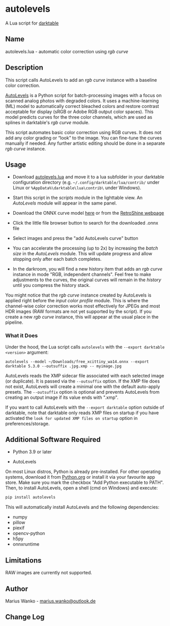 # autolevels

A Lua script for [darktable](https://www.darktable.org)

## Name

autolevels.lua - automatic color correction using _rgb curve_

## Description

This script calls AutoLevels to add an _rgb curve_ instance with a baseline color correction.

[AutoLevels](https://github.com/yellowdolphin/autolevels) is a Python script for batch-processing images with a focus on scanned analog photos with degraded colors. It uses a machine-learning (ML) model to automatically correct bleached colors and restore contrast acceptable for display (sRGB or Adobe RGB output color spaces). This model predicts curves for the three color channels, which are used as splines in darktable's _rgb curve_ module.

This script automates basic color correction using RGB curves. It does not add any color grading or “look” to the image. You can fine-tune the curves manually if needed. Any further artistic editing should be done in a separate _rgb curve_ instance.

## Usage

* Download [autolevels.lua](https://raw.githubusercontent.com/yellowdolphin/darktable-autolevels-module/master/autolevels.lua) and move it to a lua subfolder in your darktable configuration directory (e.g. `~/.config/darktable/lua/contrib/` under Linux or `%AppData%\darktable\lua\contrib\` under Windows).

* Start this script in the _scripts_ module in the lighttable view. An _AutoLevels_ module will appear in the same panel.

* Download the ONNX curve model [here](https://github.com/yellowdolphin/darktable-autolevels-module/releases/download/v1.0.0rc/free_xcittiny_wa14.onnx) or from the [RetroShine webpage](https://retroshine.eu/download/free_xcittiny_wa14.onnx)

* Click the little file browser button to search for the downloaded .onnx file

* Select images and press the "add AutoLevels curve" button

* You can accelerate the processing (up to 2x) by increasing the *batch size* in the _AutoLevels_ module. This will update progress and allow stopping only after each batch completes.

* In the darkroom, you will find a new history item that adds an _rgb curve_ instance in mode "RGB, independent channels". Feel free to make adjustments to the curves, the original curves will remain in the _history_ until you compress the history stack.

You might notice that the _rgb curve_ instance created by AutoLevels is applied right before the _input color profile_ module. This is where the channel-wise color correction works most effectively for JPEGs and most HDR images (RAW formats are not yet supported by the script). If you create a new _rgb curve_ instance, this will appear at the usual place in the pipeline.

### What it Does

Under the hood, the Lua script calls `autolevels` with the `--export darktable <version>` argument:

```
autolevels --model ~/Downloads/free_xcittiny_wa14.onnx --export darktable 5.3.0 --outsuffix .jpg.xmp -- myimage.jpg
```

AutoLevels reads the XMP sidecar file associated with each selected image (or duplicate). It is passed via the `--outsuffix` option. If the XMP file does not exist, AutoLevels will create a minimal one with the default auto-apply presets. The `--outsuffix` option is optional and prevents AutoLevels from creating an output image if its value ends with ".xmp".

If you want to call AutoLevels with the `--export darktable` option outside of darktable, note that darktable only reads XMP files on startup if you have activated the `look for updated XMP files on startup` option in preferences/storage.

## Additional Software Required

- Python 3.9 or later

- AutoLevels

On most Linux distros, Python is already pre-installed. For other operating systems, download it from [Python.org](https://www.python.org/downloads/) or install it via your favourite app store. Make sure you mark the checkbox "Add Python executable to PATH". Then, to install AutoLevels, open a shell (cmd on Windows) and execute:

```bash
pip install autolevels
```

This will automatically install AutoLevels and the following dependencies:

- numpy
- pillow
- piexif
- opencv-python
- h5py
- onnxruntime

## Limitations

RAW images are currently not supported.

## Author

Marius Wanko - marius.wanko@outlook.de

## Change Log
